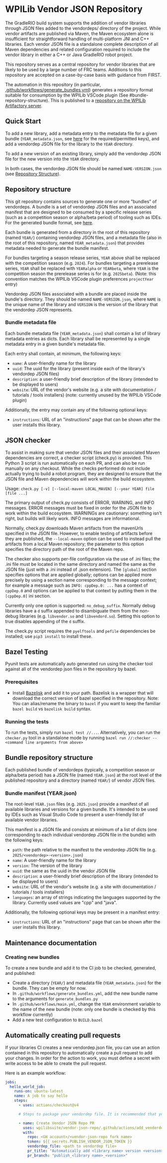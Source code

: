 # WPILib Vendor JSON Repository

The GradleRIO build system supports the addition of vendor libraries through JSON files added to the vendordeps/ directory of the project.  While vendor artifacts are published via Maven, the Maven ecosystem alone is insufficient for straightforward handling of multi-platform JNI and C++ libraries.  Each vendor JSON file is a standalone complete description of all Maven dependencies and related configuration required to include the vendor library in either a C++ or Java GradleRIO robot project.

This repository serves as a central repository for vendor libraries that are likely to be used by a large number of FRC teams.  Additions to this repository are accepted on a case-by-case basis with guidance from FIRST.

The automation in this repository (in particular, [.github/workflows/generate_bundles.yml](.github/workflows/generate_bundles.yml)) generates a repository format suitable for consumption by the WPILib VSCode plugin (See #bundle-repository-structure). This is published to a [repository on the WPILib Artifactory server](https://frcmaven.wpi.edu/ui/native/vendordeps/vendordep-marketplace/).

## Quick Start

To add a new library, add a metadata entry to the metadata file for a given bundle (`YEAR_metadata.json`, see [here](#bundle-metadata-file) for the required/permitted keys), and add a vendordep JSON file for the library to the `YEAR` directory.

To add a new version of an existing library, simply add the vendordep JSON file for the new version into the `YEAR` directory.

In both cases, the vendordep JSON file should be named `NAME-VERSION.json` (see [Repository Structure](#repository-structure)).

## Repository structure

This git repository contains sources to generate one or more "bundles" of vendordeps. A bundle is a set of vendordep JSON files and an associated manifest that are designed to be consumed by a specific release series (such as a competition season or alpha/beta period) of tooling such as IDEs. For the generated bundle format, see [here](#bundle-repository-structure).

Each bundle is generated from a directory in the root of this repository (named `YEAR/`) containing vendordep JSON files, and a metadata file (also in the root of this repository, named `YEAR_metadata.json`) that provides metadata needed to generate the bundle manifest.

For bundles targeting a season release series, `YEAR` above shall be replaced with the competition season (e.g. `2024`). For bundles targeting a prerelease series, `YEAR` shall be replaced with `YEARalpha` or `YEARbeta`, where `YEAR` is the competition season the prerelease series is for (e.g. `2025beta`). (Note: this convention matches the WPILib VSCode plugin preferences `projectYear` entry)

Vendordep JSON files associated with a bundle are placed inside the bundle's directory. They should be named `NAME-VERSION.json`, where `NAME` is the unique name of the library and `VERSION` is the version of the library that the vendordep JSON represents.

### Bundle metadata file

Each bundle metadata file (`YEAR_metadata.json`) shall contain a list of library metadata entries as dicts. Each library shall be represented by a single metadata entry in a given bundle's metadata file.

Each entry shall contain, at minimum, the following keys:

* `name`: A user-friendly name for the library
* `uuid`: The uuid for the library (present inside each of the library's vendordep JSON files)
* `description`: a user-friendly brief description of the library (intended to be displayed to users)
* `website`: URL of the vendor's website (e.g. a site with documentation / tutorials / tools installers) (note: currently unused by the WPILib VSCode plugin)

Additionally, the entry may contain any of the following optional keys:

* `instructions`: URL of an "instructions" page that can be shown after the user installs this library.

## JSON checker

To assist in making sure that vendor JSON files and their associated Maven dependencies are correct, a checker script (check.py) is provided.  This Python 3 script is run automatically on each PR, and can also be run manually on any checkout.  While the checks performed do not include actually trying to build a robot program, they are designed to ensure that the JSON file and Maven dependencies will work within the build ecosystem.

Usage: `check.py [-v] [--local-maven LOCAL_MAVEN] [--year YEAR] file [file ...]`

The primary output of check.py consists of ERROR, WARNING, and INFO messages.  ERROR messages must be fixed in order for the JSON file to work within the build ecosystem.  WARNINGs are cautionary: something isn't right, but builds will likely work.  INFO messages are informational.

Normally, check.py downloads Maven artifacts from the mavenUrls specified in the JSON file.  However, to enable testing of artifacts before they are published, the `--local-maven` option can be used to instead pull the artifacts from a local Maven repository; the parameter to this option specifies the directory path of the root of the Maven repo.

The checker also supports per-file configuration via the use of .ini files; the .ini file must be located in the same directory and named the same as the JSON file (just with a .ini instead of .json extension).  The `[global]` section specifies options that are applied globally; options can be applied more precisely by using a section name corresponding to the message context; for example a message such as `INFO: cppDep.0: ...` has a context of `cppDep.0` and options can be applied to that context by putting them in the `[cppDep.0]` ini section.

Currently only one option is supported: `no_debug_suffix`.  Normally debug libraries have a `d` suffix appended to disambiguate them from the non-debug libraries (e.g. `libvendor.so` and `libvendord.so`).  Setting this option to true disables appending of the `d` suffix.

The check.py script requires the `pyelftools` and `pefile` dependencies be installed; use `pip3 install` to install these.

## Bazel Testing
Pyunit tests are automatically auto generated run using the checker tool against all of the vendordep json files in the repository by bazel.

### Prerequisites
- Install [Bazelisk](https://github.com/bazelbuild/bazelisk/releases) and add it to your path. Bazelisk is a wrapper that will download the correct version of bazel specified in the repository. Note: You can alias/rename the binary to `bazel` if you want to keep the familiar `bazel build` vs `bazelisk build` syntax.

### Running the tests
To run the tests, simply run `bazel test //...`. Alternatively, you can run the `checker.py` tool in a standalone mode by running `bazel run //:checker -- <command line arguments from above>`

## Bundle repository structure

Each published bundle of vendordeps (typically, a competition season or alpha/beta period) has a JSON file (named `YEAR.json`) at the root level of the published repository and a directory (named `YEAR/`) of vendor JSON files.

### Bundle manifest (YEAR.json)

The root-level `YEAR.json` files (e.g. `2025.json`) provide a manifest of all available libraries and versions for a given bundle. It's intended to be used by IDEs such as Visual Studio Code to present a user-friendly list of available vendor libraries.

This manifest is a JSON file and consists at minimum of a list of dicts (one corresponding to each individual vendordep JSON file in the bundle) with the following keys:
* `path`: the path relative to the manifest to the vendordep JSON file (e.g. `2025/<vendordep>-<version>.json`)
* `name`: A user-friendly name for the library
* `version`: The version of the library
* `uuid`: the same as the uuid in the vendor JSON file
* `description`: a user-friendly brief description of the library (intended to be displayed to users)
* `website`: URL of the vendor's website (e.g. a site with documentation / tutorials / tools installers)
* `languages`: an array of strings indicating the languages supported by the library. Currently used values are "cpp" and "java".

Additionally, the following optional keys may be present in a manifest entry:

* `instructions`: URL of an "instructions" page that can be shown after the user installs this library.

## Maintenance documentation

### Creating new bundles

To create a new bundle and add it to the CI job to be checked, generated, and published:

* Create a directory (`YEAR/`) and metadata file (`YEAR_metadata.json`) for the bundle. They can be empty for now.
* In `.github/workflows/generate_bundles.yml`, add the new bundle name to the arguments for `generate_bundles.py`
* In `.github/workflows/main.yml`, change the `YEAR` environment variable to the name of the new bundle (note: only one bundle is checked by this workflow currently)
* Add a new test configuration to `BUILD.bazel`

## Automatically creating pull requests
If your libraries CI creates a new vendordep.json file, you can use an action contained in this repository to automatically create a pull request to add your changes. In order for the action to work, you must define a secret with write access to be able to create the pull request.

Here is an example workflow:

```yml
jobs:
  hello_world_job:
    runs-on: ubuntu-latest
    name: A job to say hello
    steps:
      - uses: actions/checkout@v4

      # Steps to package your vendordep file. It is recommended that you store the new version number in a variable so that it can be used later when creating your PR's title and branch name

      - name: Create Vendor JSON Repo PR
        uses: wpilibsuite/vendor-json-repo/.github/actions/add_vendordep@latest
        with:
          repo: <GH account>/<vendor-json-repo fork name>
          token: ${{ secrets.PUBLISH_VENDOR_JSON_TOKEN }}
          vendordep_file: <path to vendordep file>
          pr_title: "Automatically add <library name> version <version>"
          pr_branch: "publish_<library name>_<version>"
```